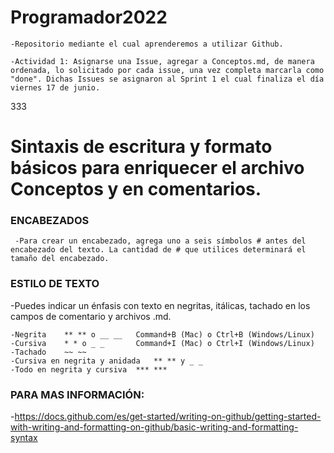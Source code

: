 # Programador2022
    
    -Repositorio mediante el cual aprenderemos a utilizar Github.

    -Actividad 1: Asignarse una Issue, agregar a Conceptos.md, de manera ordenada, lo solicitado por cada issue, una vez completa marcarla como "done". Dichas Issues se asignaron al Sprint 1 el cual finaliza el día viernes 17 de junio.

333

# Sintaxis de escritura y formato básicos para enriquecer el archivo Conceptos y en comentarios. 

### ENCABEZADOS
  
     -Para crear un encabezado, agrega uno a seis símbolos # antes del encabezado del texto. La cantidad de # que utilices determinará el tamaño del encabezado.

### ESTILO DE TEXTO
   -Puedes indicar un énfasis con texto en negritas, itálicas, tachado en los campos de comentario y archivos .md.

    -Negrita	** ** o __ __	Command+B (Mac) o Ctrl+B (Windows/Linux)	
    -Cursiva	* * o _ _     	Command+I (Mac) o Ctrl+I (Windows/Linux)	
    -Tachado	~~ ~~		
    -Cursiva en negrita y anidada	** ** y _ _		
    -Todo en negrita y cursiva	*** ***		


### PARA MAS INFORMACIÓN:
   -https://docs.github.com/es/get-started/writing-on-github/getting-started-with-writing-and-formatting-on-github/basic-writing-and-formatting-syntax
